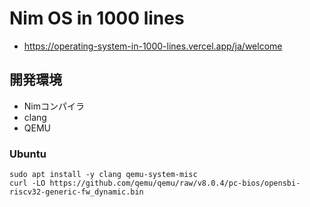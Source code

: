 # Nim OS in 1000 lines

- https://operating-system-in-1000-lines.vercel.app/ja/welcome

## 開発環境

- Nimコンパイラ
- clang
- QEMU

### Ubuntu

```console
sudo apt install -y clang qemu-system-misc
curl -LO https://github.com/qemu/qemu/raw/v8.0.4/pc-bios/opensbi-riscv32-generic-fw_dynamic.bin
```
